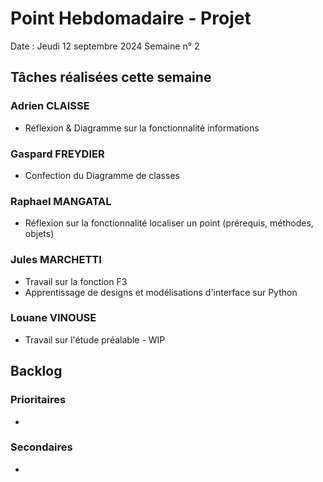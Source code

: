# Point Hebdomadaire - Projet 

Date : Jeudi 12 septembre 2024
Semaine n° 2

## Tâches réalisées cette semaine

### Adrien CLAISSE
- Réflexion & Diagramme sur la fonctionnalité informations

### Gaspard FREYDIER 
- Confection du Diagramme de classes

### Raphael MANGATAL
- Réflexion sur la fonctionnalité localiser un point (prérequis, méthodes, objets)

### Jules MARCHETTI
- Travail sur la fonction F3
- Apprentissage de designs et modélisations d'interface sur Python

### Louane VINOUSE
- Travail sur l'étude préalable - WIP

## Backlog

### Prioritaires
- 

### Secondaires
- 
